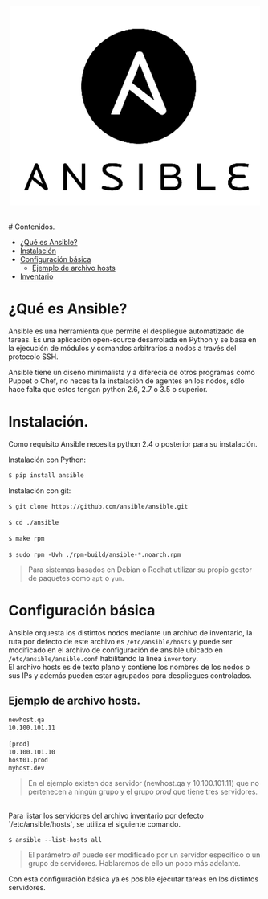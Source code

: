 <p align="center"><img src="https://raw.githubusercontent.com/coneking/trabajo/desarrollo/Ansible/images/ansible-logo.png" width="500" /></p>

<br>
# Contenidos.

- [¿Qué es Ansible?](#que-es-ansible)
- [Instalación](#instalacion)
- [Configuración básica](#configuracion-basica)
	- [Ejemplo de archivo hosts](#ejemplo-de-archivo-hosts)
- [Inventario](/Inventario.md)

# ¿Qué es Ansible?

Ansible es una herramienta que permite el despliegue automatizado de tareas. Es una aplicación open-source desarrolada en Python y se basa en la ejecución de módulos y comandos arbitrarios a nodos a través del protocolo SSH.<br>

Ansible tiene un diseño minimalista y a diferecia de otros programas como Puppet o Chef, no necesita la instalación de agentes en los nodos, sólo hace falta que estos tengan python 2.6, 2.7 o 3.5 o superior.<br>


# Instalación.

Como requisito Ansible necesita python 2.4 o posterior para su instalación.<br>

Instalación con Python:

```python
$ pip install ansible
```


Instalación con git:

```git
$ git clone https://github.com/ansible/ansible.git

$ cd ./ansible

$ make rpm

$ sudo rpm -Uvh ./rpm-build/ansible-*.noarch.rpm
```

>Para sistemas basados en Debian o Redhat utilizar su propio gestor de paquetes como `apt` o `yum`.


# Configuración básica

Ansible orquesta los distintos nodos mediante un archivo de inventario, la ruta por defecto de este archivo es `/etc/ansible/hosts` y puede ser modificado en el archivo de configuración de ansible ubicado en `/etc/ansible/ansible.conf` habilitando la línea `inventory`.<br>
El archivo hosts es de texto plano y contiene los nombres de los nodos o sus IPs y además pueden estar agrupados para despliegues controlados.<br>

## Ejemplo de archivo hosts.

```
newhost.qa
10.100.101.11

[prod]
10.100.101.10
host01.prod
myhost.dev

```
>En el ejemplo existen dos servidor (newhost.qa y 10.100.101.11) que no pertenecen a ningún grupo y el grupo *prod* que tiene tres servidores.

<br>
Para listar los servidores del archivo inventario por defecto `/etc/ansible/hosts`, se utiliza el siguiente comando.

```
$ ansible --list-hosts all
```
>El parámetro *all* puede ser modificado por un servidor específico o un grupo de servidores. Hablaremos de ello un poco más adelante.

Con esta configuración básica ya es posible ejecutar tareas en los distintos servidores.
